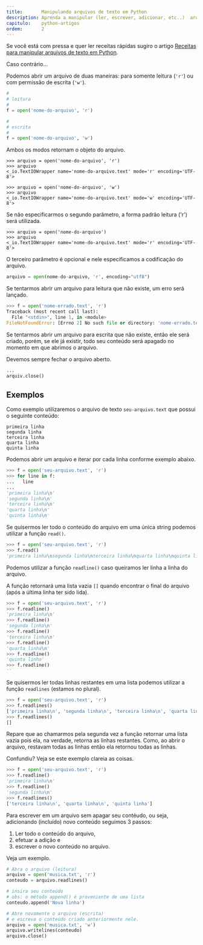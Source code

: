 ```yaml
---
title:       Manipulando arquivos de texto em Python
description: Aprenda a manipular (ler, escrever, adicionar, etc..)  arquivos de texto na linguagem Python
capitulo:    python-artigos
ordem:       2
---
```


Se você está com pressa e quer ler receitas rápidas sugiro o artigo
[Receitas para manipular arquivos de texto em Python](/python/receitas-para-manipular-arquivos-de-texto/).

Caso contrário...

Podemos abrir um arquivo de duas maneiras: para somente leitura (`'r'`) ou com permissão de escrita (`'w'`).

```python
#
# leitura
#
f = open('nome-do-arquivo', 'r')

#
# escrita
#
f = open('nome-do-arquivo', 'w')
```

Ambos os modos retornam o objeto do arquivo.

    >>> arquivo = open('nome-do-arquivo', 'r')
    >>> arquivo
    <_io.TextIOWrapper name='nome-do-arquivo.text' mode='r' encoding='UTF-8'>

    >>> arquivo = open('nome-do-arquivo', 'w')
    >>> arquivo
    <_io.TextIOWrapper name='nome-do-arquivo.text' mode='w' encoding='UTF-8'>

Se não especificarmos o segundo parâmetro, a forma padrão leitura ('r') será utilizada.

    >>> arquivo = open('nome-do-arquivo')
    >>> arquivo
    <_io.TextIOWrapper name='nome-do-arquivo.text' mode='r' encoding='UTF-8'>

O terceiro parâmetro é opcional e nele especificamos a codificação do arquivo.

```python
arquivo = open(nome-do-arquivo, 'r', encoding="utf8")
```

Se tentarmos abrir um arquivo para leitura que não existe, um erro será lançado.

```python
>>> f = open('nome-errado.text', 'r')
Traceback (most recent call last):
  File "<stdin>", line 1, in <module>
FileNotFoundError: [Errno 2] No such file or directory: 'nome-errado.text'
```

Se tentarmos abrir um arquivo para escrita que não existe, então ele será criado, porém, se ele já existir, todo seu
conteúdo será apagado no momento em que abrimos o arquivo.

Devemos sempre fechar o arquivo aberto.

```python
...
arquiv.close()
```


## Exemplos

Como exemplo utilizaremos o arquivo de texto `seu-arquivo.text` que possui o seguinte conteúdo:

    primeira linha
    segunda linha
    terceira linha
    quarta linha
    quinta linha

Podemos abrir um arquivo e iterar por cada linha conforme exemplo abaixo.

```python
>>> f = open('seu-arquivo.text', 'r')
>>> for line in f:
...   line
...
'primeira linha\n'
'segunda linha\n'
'terceira linha\n'
'quarta linha\n'
'quinta linha\n'
```
Se quisermos ler todo o conteúdo do arquivo em uma única string podemos utilizar a função `read()`.

```python
>>> f = open('seu-arquivo.text', 'r')
>>> f.read()
'primeira linha\nsegunda linha\nterceira linha\nquarta linha\nquinta linha'
```

Podemos utilizar a função `readline()` caso queiramos ler linha a linha do arquivo.

A função retornará uma lista vazia `[]` quando encontrar o final do arquivo (após a última linha ter sido lida).

```python
>>> f = open('seu-arquivo.text', 'r')
>>> f.readline()
'primeira linha\n'
>>> f.readline()
'segunda linha\n'
>>> f.readline()
'terceira linha\n'
>>> f.readline()
'quarta linha\n'
>>> f.readline()
'quinta linha'
>>> f.readline()
''
```

Se quisermos ler todas linhas restantes em uma lista podemos utilizar a função `readlines` (estamos no plural).

```python
>>> f = open('seu-arquivo.text', 'r')
>>> f.readlines()
['primeira linha\n', 'segunda linha\n', 'terceira linha\n', 'quarta linha\n', 'quinta linha']
>>> f.readlines()
[]
```

Repare que ao chamarmos pela segunda vez a função retornar uma lista vazia pois ela, na verdade, retorna as linhas
restantes. Como, ao abrir o arquivo, restavam todas as linhas então ela retornou todas as linhas.

Confundiu? Veja se este exemplo clareia as coisas.

```python
>>> f = open('seu-arquivo.text', 'r')
>>> f.readline()
'primeira linha\n'
>>> f.readline()
'segunda linha\n'
>>> f.readlines()
['terceira linha\n', 'quarta linha\n', 'quinta linha']
```

Para escrever em um arquivo sem apagar seu contéudo, ou seja, adicionando (incluído) novo conteúdo seguimos 3 passos:

1. Ler todo o conteúdo do arquivo,
2. efetuar a adição e
3. escrever o novo conteúdo  no arquivo.

Veja um exemplo.

```python
# Abra o arquivo (leitura)
arquivo = open('musica.txt', 'r')
conteudo = arquivo.readlines()

# insira seu conteúdo
# obs: o método append() é proveniente de uma lista
conteudo.append('Nova linha')

# Abre novamente o arquivo (escrita)
# e escreva o conteúdo criado anteriormente nele.
arquivo = open('musica.txt', 'w')
arquivo.writelines(conteudo)
arquivo.close()
```